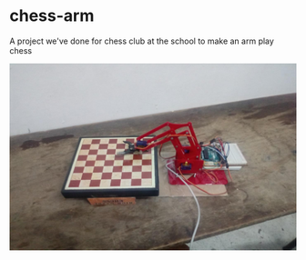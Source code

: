 # chess-arm
A project we've done for chess club at the school to make an arm play chess

![alt text](https://github.com/Neofly4023/chess-arm/blob/master/img/arm.png)
